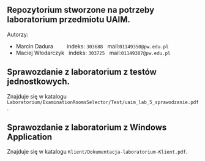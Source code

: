 ## Repozytorium stworzone na potrzeby laboratorium przedmiotu UAIM.

Autorzy:
* Marcin Dadura &nbsp;&nbsp;&nbsp;&nbsp;&nbsp;&nbsp;&nbsp; indeks: `303688`&nbsp;&nbsp; mail:`01149350@pw.edu.pl`
* Maciej Włodarczyk &nbsp;&nbsp;indeks: `303725` &nbsp;&nbsp;mail:`01149387@pw.edu.pl`

## Sprawozdanie z laboratorium z testów jednostkowych.

Znajduje się w katalogu `Laboratorium/ExaminationRoomsSelector/Test/uaim_lab_5_sprawodzanie.pdf`.

## Sprawozdanie z laboratorium z Windows Application

Znajduje się w katalogu `Klient/Dokumentacja-laboratorium-Klient.pdf`.

